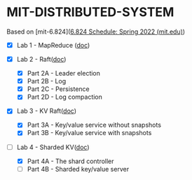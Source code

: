 # MIT-DISTRIBUTED-SYSTEM

Based on [mit-6.824]([6.824 Schedule: Spring 2022 (mit.edu)](https://pdos.csail.mit.edu/6.824/schedule.html))

- [x] Lab 1 - MapReduce ([doc](./docs/lab1-mapreduce.md))
- [x] Lab 2 - Raft([doc](./docs/lab2-raft.md))

  - [x] Part 2A - Leader election
  - [x] Part 2B - Log
  - [x] Part 2C - Persistence
  - [x] Part 2D - Log compaction
- [x] Lab 3 - KV Raft([doc](./docs/lab3-kvraft.md))

  - [x] Part 3A - Key/value service without snapshots
  - [x] Part 3B - Key/value service with snapshots
- [ ] Lab 4 - Sharded KV([doc](./docs/lab4-shardedkv.md))
  - [x] Part 4A - The shard controller
  - [ ] Part 4B - Sharded key/value server